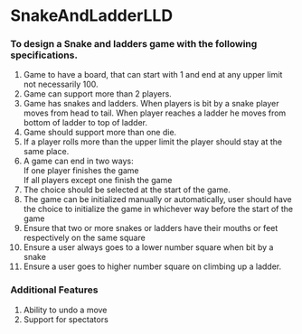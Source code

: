 # SnakeAndLadderLLD

<h3>To design a Snake and ladders game with the following specifications.</h3>
<ol>
<li>Game to have a board, that can start with 1 and end at any upper limit not necessarily 100.</li>
<li>Game can support more than 2 players.</li>
<li>Game has snakes and ladders. When players is bit by a snake player moves from head to tail. When player reaches a ladder he moves from bottom of ladder to top of ladder.</li>
<li>Game should support more than one die.</li>
<li>If a player rolls more than the upper limit the player should stay at the same place.</li>
<li>A game can end in two ways:<br>
If one player finishes the game<br>
If all players except one finish the game</li>
<li>The choice should be selected at the start of the game.</li>
<li>The game can be initialized manually or automatically, user should have the choice to initialize the game in whichever way before the start of the game </li>
<li>Ensure that two or more snakes or ladders have their mouths or feet respectively on the same square</li>
<li>Ensure a user always goes to a lower number square when bit by a snake</li>
<li>Ensure a user goes to higher number square on climbing up a ladder.</li>
</ol>

<h3>Additional Features</h3>

<ol>
<li>Ability to undo a move</li>
<li>Support for spectators</li>
</ol>


